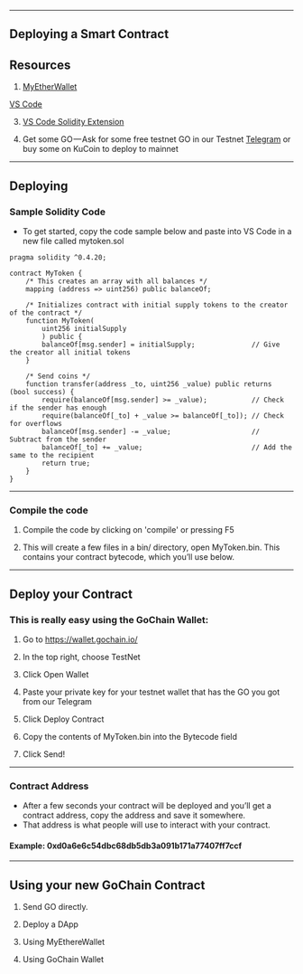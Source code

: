 ***
## Deploying a Smart Contract

## Resources
1. [MyEtherWallet](https://www.myetherwallet.com/)  



[VS Code](https://code.visualstudio.com/)



3. [VS Code Solidity Extension](https://marketplace.visualstudio.com/items?itemName=JuanBlanco.solidity)



4. Get some GO — Ask for some free testnet GO in our Testnet [Telegram](https://t.me/gochain_testnet) or buy some on KuCoin to deploy to mainnet
***
## Deploying
### Sample Solidity Code

* To get started, copy the code sample below and paste into VS Code in a new file called mytoken.sol

```
pragma solidity ^0.4.20;

contract MyToken {
    /* This creates an array with all balances */
    mapping (address => uint256) public balanceOf;

    /* Initializes contract with initial supply tokens to the creator of the contract */
    function MyToken(
        uint256 initialSupply
        ) public {
        balanceOf[msg.sender] = initialSupply;              // Give the creator all initial tokens
    }

    /* Send coins */
    function transfer(address _to, uint256 _value) public returns (bool success) {
        require(balanceOf[msg.sender] >= _value);           // Check if the sender has enough
        require(balanceOf[_to] + _value >= balanceOf[_to]); // Check for overflows
        balanceOf[msg.sender] -= _value;                    // Subtract from the sender
        balanceOf[_to] += _value;                           // Add the same to the recipient
        return true;
    }
}
```
***
### Compile the code
1. Compile the code by clicking on 'compile' or pressing F5



2. This will create a few files in a bin/ directory, open MyToken.bin. This contains your contract bytecode, which you’ll use below.
***
## Deploy your Contract
### This is really easy using the GoChain Wallet:
1. Go to https://wallet.gochain.io/
2. In the top right, choose TestNet
3. Click Open Wallet
4. Paste your private key for your testnet wallet that has the GO you got from our Telegram
5. Click Deploy Contract
6. Copy the contents of MyToken.bin into the Bytecode field



7. Click Send!
***
### Contract Address
* After a few seconds your contract will be deployed and you’ll get a contract address, copy the address and save it somewhere. 
* That address is what people will use to interact with your contract.
#### Example: 0xd0a6e6c54dbc68db5db3a091b171a77407ff7ccf
***
## Using your new GoChain Contract
1. Send GO directly. 
2. Deploy a DApp
3. Using MyEthereWallet



4. Using GoChain Wallet
